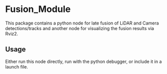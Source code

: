 # Fusion_Module

This package contains a python node for late fusion of LiDAR and Camera detections/tracks and another node for visualizing the fusion results via Rviz2.

## Usage

Either run this node directly, run with the python debugger, or include it in a launch file.
